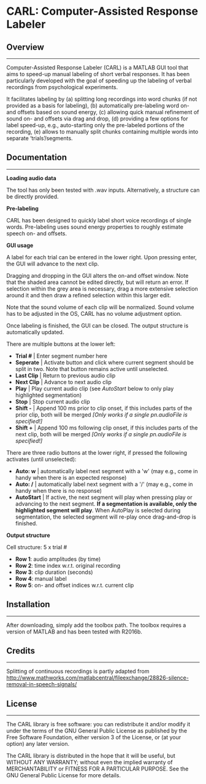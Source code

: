 # **CARL: Computer-Assisted Response Labeler**

## **Overview**
--------

Computer-Assisted Response Labeler (CARL) is a MATLAB GUI tool that aims to speed-up manual labeling of short verbal responses. It has been particularly developed with the goal of speeding up the labeling of verbal recordings from psychological experiments.

It facilitates labeling by (a) splitting long recordings into word chunks (if not provided as a basis for labeling), (b) automatically pre-labeling word on- and offsets based on sound energy, (c) allowing quick manual refinement of sound on- and offsets via drag and drop, (d) providing a few options for label speed-up, e.g., auto-starting only the pre-labeled portions of the recording, (e) allows to manually split chunks containing multiple words into separate ‘trials’/segments.

## **Documentation**
-------------

**Loading audio data**

The tool has only been tested with .wav inputs.
Alternatively, a structure can be directly provided.

**Pre-labeling**

CARL has been designed to quickly label short voice recordings of single words. Pre-labeling uses sound energy properties to roughly estimate speech on- and offsets.

**GUI usage**

A label for each trial can be entered in the lower right. Upon pressing enter, the GUI will advance to the next clip.

Dragging and dropping in the GUI alters the on-and offset window. Note that the shaded area cannot be edited directly, but will return an error. If selection within the grey area is necessary, drag a more extensive selection around it and then draw a refined selection within this larger edit.

Note that the sound volume of each clip will be normalized. Sound volume has to be adjusted in the OS, CARL has no volume adjustment option.

Once labeling is finished, the GUI can be closed. The output structure is automatically updated.

There are multiple buttons at the lower left:

* **Trial #** | Enter segment number here
* **Seperate** | Activate button and click where current segment should be split in two. Note that button remains active until unselected.
* **Last Clip** | Return to previous audio clip
* **Next Clip** | Advance to next audio clip
* **Play** | Play current audio clip (see *AutoStart* below to only play highlighted segmentation)
* **Stop** | Stop current audio clip
* **Shift -** | Append 100 ms prior to clip onset, if this includes parts of the prior clip, both will be merged *[Only works if a single pn.audioFile is specified!]*
* **Shift +** | Append 100 ms following clip onset, if this includes parts of the next clip, both will be merged *[Only works if a single pn.audioFile is specified!]*

There are three radio buttons at the lower right, if pressed the following activates (until unselected):

* **Auto: w** | automatically label next segment with a 'w' (may e.g., come in handy when there is an expected response)
* **Auto: /** | automatically label next segment with a '/' (may e.g., come in handy when there is no response)
* **AutoStart** | If active, the next segment will play when pressing play or advancing to the next segment. **If a segmentation is available, only the highlighted segment will play**. When AutoPlay is selected during segmentation, the selected segment will re-play once drag-and-drop is finished.

**Output structure**

Cell structure: 5 x trial #
* **Row 1**: audio amplitudes (by time)
* **Row 2**: time index w.r.t. original recording
* **Row 3**: clip duration (seconds)
* **Row 4**: manual label
* **Row 5**: on- and offset indices w.r.t. current clip 

## **Installation**
-------------

After downloading, simply add the toolbox path. The toolbox requires a version of MATLAB and has been tested with R2016b.

## **Credits**
-------------

Splitting of continuous recordings is partly adapted from http://www.mathworks.com/matlabcentral/fileexchange/28826-silence-removal-in-speech-signals/

## **License**
-------------

The CARL library is free software: you can redistribute it and/or modify it under the terms of the GNU General Public License as published by the Free Software Foundation, either version 3 of the License, or (at your option) any later version.

The CARL library is distributed in the hope that it will be useful, but WITHOUT ANY WARRANTY; without even the implied warranty of MERCHANTABILITY or FITNESS FOR A PARTICULAR PURPOSE.  See the GNU General Public License for more details.
